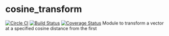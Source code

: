 # cosine_transform

[![Circle CI](https://circleci.com/gh/calvingiles/cosine_transform.svg?style=shield&circle-token=:circle-token=d5e42df9b83c0ceb1b6016a52b478c04abd984c9)](https://circleci.com/gh/calvingiles/cosine_transform)
[![Build Status](https://travis-ci.org/calvingiles/cosine_transform.svg?branch=master)](https://travis-ci.org/calvingiles/cosine_transform)
[![Coverage Status](https://coveralls.io/repos/calvingiles/cosine_transform/badge.svg?branch=master&service=github)](https://coveralls.io/github/calvingiles/cosine_transform?branch=master)
Module to transform a vector at a specified cosine distance from the first
